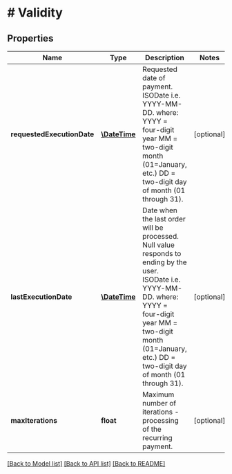 # # Validity

## Properties

Name | Type | Description | Notes
------------ | ------------- | ------------- | -------------
**requestedExecutionDate** | [**\DateTime**](\DateTime.md) | Requested date of payment. ISODate i.e. YYYY-MM-DD.  where: YYYY &#x3D; four-digit year MM &#x3D; two-digit month (01&#x3D;January, etc.) DD &#x3D; two-digit day of month (01 through 31). | [optional]
**lastExecutionDate** | [**\DateTime**](\DateTime.md) | Date when the last order will be processed. Null value responds to ending by the user. ISODate i.e. YYYY-MM-DD.  where: YYYY &#x3D; four-digit year MM &#x3D; two-digit month (01&#x3D;January, etc.) DD &#x3D; two-digit day of month (01 through 31). | [optional]
**maxIterations** | **float** | Maximum number of iterations - processing of the recurring payment. | [optional]

[[Back to Model list]](../../README.md#models) [[Back to API list]](../../README.md#endpoints) [[Back to README]](../../README.md)

